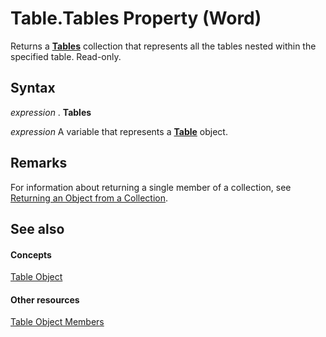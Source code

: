 
# Table.Tables Property (Word)

Returns a  **[Tables](068a3d0f-0b19-3927-cb0a-7fb0d0fd8e52.md)** collection that represents all the tables nested within the specified table. Read-only.


## Syntax

 _expression_ . **Tables**

 _expression_ A variable that represents a **[Table](996b58dd-ebc6-ee30-5bfe-c5e51a0f71d6.md)** object.


## Remarks

For information about returning a single member of a collection, see [Returning an Object from a Collection](http://msdn.microsoft.com/library/28f76384-f495-9640-a7c8-10ada3fac727%28Office.15%29.aspx).


## See also


#### Concepts


[Table Object](996b58dd-ebc6-ee30-5bfe-c5e51a0f71d6.md)
#### Other resources


[Table Object Members](5367ee92-b5a3-92c7-787b-46a302586a0d.md)
